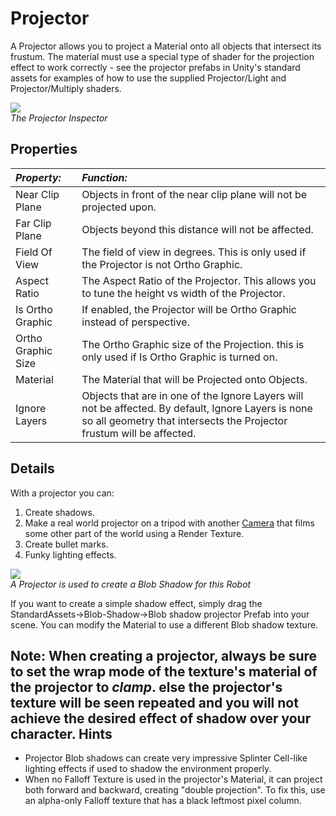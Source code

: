 Projector
=========


A <span class=keyword>Projector</span> allows you to project a <span class=keyword>Material</span> onto all objects that intersect its frustum. The material must use a special type of shader for the projection effect to work correctly - see the projector prefabs in Unity's standard assets for examples of how to use the supplied Projector/Light and Projector/Multiply shaders.


![](http://docwiki.hq.unity3d.com/uploads/Main/Inspector-Projector.png)  
_The Projector <span class=keyword>Inspector</span>_

Properties
----------



|**_Property:_** |**_Function:_** |
|:---|:---|
|<span class=component>Near Clip Plane</span>    |Objects in front of the near clip plane will not be projected upon. |
|<span class=component>Far Clip Plane</span>     |Objects beyond this distance will not be affected. |
|<span class=component>Field Of View</span>      |The field of view in degrees. This is only used if the Projector is not Ortho Graphic. |
|<span class=component>Aspect Ratio</span>       |The Aspect Ratio of the Projector. This allows you to tune the height vs width of the Projector. |
|<span class=component>Is Ortho Graphic</span>   |If enabled, the Projector will be Ortho Graphic instead of perspective. |
|<span class=component>Ortho Graphic Size</span> |The Ortho Graphic size of the Projection. this is only used if Is Ortho Graphic is turned on. |
|<span class=component>Material</span>           |The Material that will be Projected onto Objects. |
|<span class=component>Ignore Layers</span>      |Objects that are in one of the Ignore Layers will not be affected. By default, Ignore Layers is none so all geometry that intersects the Projector frustum will be affected. |


Details
-------


With a projector you can:
1. Create shadows.
1. Make a real world projector on a tripod with another [Camera](class-Camera.md) that films some other part of the world using a <span class=keyword>Render Texture</span>.
1. Create bullet marks.
1. Funky lighting effects.


![](http://docwiki.hq.unity3d.com/uploads/Main/Projector-BlobShadow.png)  
_A Projector is used to create a Blob Shadow for this Robot_

If you want to create a simple shadow effect, simply drag the <span class=menu>StandardAssets->Blob-Shadow->Blob shadow projector</span> <span class=keyword>Prefab</span> into your scene. You can modify the Material to use a different Blob shadow texture.

__Note:__ When creating a projector, always be sure to set the wrap mode of the texture's material of the projector to _clamp_. else the projector's texture will be seen repeated and you will not achieve the desired effect of shadow over your character.
Hints
-----

* Projector Blob shadows can create very impressive Splinter Cell-like lighting effects if used to shadow the environment properly.
* When no <span class=component>Falloff</span> Texture is used in the projector's Material, it can project both forward and backward, creating "double projection". To fix this, use an alpha-only Falloff texture that has a black leftmost pixel column.
